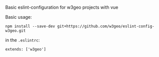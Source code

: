 Basic eslint-configuration for w3geo projects with vue

Basic usage:

```
npm install --save-dev git+https://github.com/w3geo/eslint-config-w3geo.git
```

in the `.eslintrc`:

 ```
extends: ['w3geo']
 ```